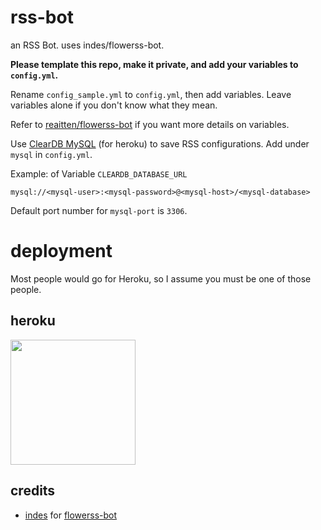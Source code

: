 # rss-bot
an RSS Bot. uses indes/flowerss-bot.

**Please template this repo, make it private, and add your variables to ``config.yml``.**

Rename ``config_sample.yml`` to ``config.yml``, then add variables. Leave variables alone if you don't know what they mean.

Refer to [reaitten/flowerss-bot](https://github.com/reaitten/flowerss-bot) if you want more details on variables.

Use [ClearDB MySQL](https://elements.heroku.com/addons/cleardb) (for heroku) to save RSS configurations. Add under ``mysql`` in ``config.yml``. 

Example: of Variable ``CLEARDB_DATABASE_URL``
```
mysql://<mysql-user>:<mysql-password>@<mysql-host>/<mysql-database>
```
Default port number for ``mysql-port`` is ``3306``.

# deployment
Most people would go for Heroku, so I assume you must be one of those people.

## heroku
<p><a href="https://heroku.com/deploy?template=https://github.com/reaitten/rss-bot"> <img src="https://img.shields.io/badge/Deploy%20To%20Heroku-blueviolet?style=for-the-badge&logo=heroku" width="200""/></a></p>

## credits
- [indes](https://github.com/indes) for [flowerss-bot](https://github.com/indes/flowerss-bot)
